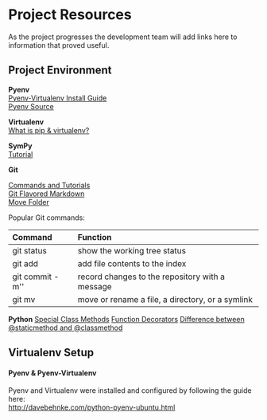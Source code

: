 # Project Resources
As the project progresses the development team will add links here
to information that proved useful.

## Project Environment
**Pyenv**  
[Pyenv-Virtualenv Install Guide](http://davebehnke.com/python-pyenv-ubuntu.html)  
[Pyenv Source](https://github.com/yyuu/pyenv)  

**Virtualenv**  
[What is pip & virtualenv?](http://www.dabapps.com/blog/introduction-to-pip-and-virtualenv-python/)  

**SymPy**  
[Tutorial](http://docs.sympy.org/latest/tutorial/)  

**Git**  

[Commands and Tutorials](http://git-scm.com/)  
[Git Flavored Markdown](https://help.github.com/articles/github-flavored-markdown/)  
[Move Folder](http://stackoverflow.com/questions/3900805/git-command-to-move-a-folder-inside-another)  

Popular Git commands:

| Command | Function |
| :------- | :-------- |
| git status |  show the working tree status |
| git add <file or directory> | add file contents to the index |
| git commit -m'<string>' | record changes to the repository with a message |
| git mv <source> <destination> | move or rename a file, a directory, or a symlink |

**Python**
[Special Class Methods](http://www.diveintopython.net/object_oriented_framework/special_class_methods.html)
[Function Decorators](http://thecodeship.com/patterns/guide-to-python-function-decorators/)
[Difference between @staticmethod and @classmethod](http://www.pythoncentral.io/difference-between-staticmethod-and-classmethod-in-python/)



## Virtualenv Setup

#### **Pyenv & Pyenv-Virtualenv**  
Pyenv and Virtualenv were installed and configured by following the guide here:  
http://davebehnke.com/python-pyenv-ubuntu.html
